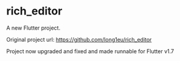 # rich_editor

A new Flutter project.

Original project url: https://github.com/long1eu/rich_editor

Project now upgraded and fixed and made runnable for Flutter v1.7
